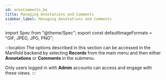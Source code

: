 ```yaml
---
id: annoComments_be
title: Managing Annotations and Comments
sidebar_label: Managing Annotations and Comments
---
```


import Spec from "@theme/Spec";
export const defaultImageFormats = "GIF, JPEG, JPG, PNG";

:::location
The options described in this section can be accessed in the Manifold backend by selecting **Records** from the main menu and then either **Annotations** or **Comments** in the submenu.

Only users logged in with **Admin** accounts can access and engage with these views.
:::

<!-- TK -->